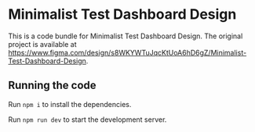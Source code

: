 
  # Minimalist Test Dashboard Design

  This is a code bundle for Minimalist Test Dashboard Design. The original project is available at https://www.figma.com/design/s8WKYWTuJqcKtUoA6hD6gZ/Minimalist-Test-Dashboard-Design.

  ## Running the code

  Run `npm i` to install the dependencies.

  Run `npm run dev` to start the development server.
  